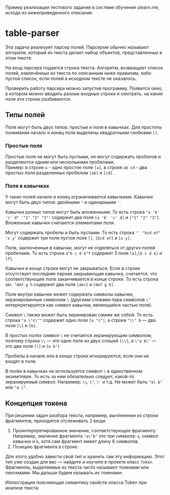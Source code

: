 
Пример реализации тестового задания в системе обучения ulearn.me, исходя из нижеприведенного описания:
# table-parser
<p>Эта задача  реализует парсер полей.
Парсером обычно называют алгоритм, который из текста делает набор объектов, представленных в этом тексте.</p>
<p>На вход парсера подается строка текста. Алгоритм, возвращает список полей, извлечённых из текста по описанным ниже правилам, либо пустой список, если полей в исходном тексте не оказалось.</p>
<p>Проверить работу парсера можно запустив программу. Появится окно, в котором можно вводить разные входные строки и смотреть, на какие
поля эти строки разбиваются.</p>
<h2>Типы полей</h2>
<p>Поля могут быть двух типов: простые и поля в кавычках. Для простоты понимания начало и конец поля выделены квадратными скобками <code>[]</code>.</p>
<h3>Простые поля</h3>
<p>Простые поля не могут быть пустыми, не могут содержать пробелов и разделяются одним или несколькими пробелами.<br>
Пример: в строке <code>a</code> -  одно простое поле <code>[a]</code>, в строке <code>ab cd</code> - два простых поля разделенных пробелом <code>[ab]</code> и <code>[cd]</code>.</p>
<h3>Поля в кавычках</h3>
<p>У таких полей начало и конец ограничивается кавычками. Кавычки могут быть двух типов: двойными <code>"</code> и одинарными <code>'</code>.</p>
<p>Кавычки разных типов могут быть вложенными. То есть строка <code>"a 'b' 'c' d" '"1" "2" "3"'</code> содержит два поля <code>[a 'b' 'c' d]</code> и <code>["1" "2" "3"]</code>.
Вложенные кавычки считаются элементами поля.</p>
<p>Могут содержать пробелы и быть пустыми. То есть строка <code>'' "bcd ef" 'x y'</code> содержит три поля пустое поле <code>[]</code>, <code>[bcd ef]</code> и
<code>[x y]</code>.</p>
<p>Поля, заключенные в кавычки, могут не отделяться от других полей пробелами. То есть строка <code>a"b c d e"f</code> содержит 3 поля <code>[a]</code>,<code>[b c d e]</code> и
<code>[f]</code>.</p>
<p>Кавычки в конце строки могут не закрываться. Если в строке отсутствует последняя парная закрывающая кавычка, считается, что соответствующее поле
заканчивается в конце строки. То есть строка <code>abc "def g h</code> содержит два поля <code>[abc]</code> и <code>[def g h]</code>.</p>
<p>Поле внутри кавычек может содержать символы кавычек, экранированные символом <code>\</code> (другими словами пара символов <code>\"</code> интерпретируется как
символ кавычки, являющийся частью поля).</p>
<p>Символ <code>\</code> также может быть экранирован самим же собой.
То есть строка <code>"a \"c\""</code> содержит одно поле <code>[a "c"]</code>, а строка <code>"\\" b</code> — два поля <code>[\]</code> и <code>[b]</code>.</p>
<p>В простых полях символ <code>\</code> не считается экранирующим символом, поэтому строка <code>\\</code> — это одно поле из двух слэшей <code>[\\]</code>, а <code>\"a b\"</code> — это два
поля <code>[\]</code> и <code>[a b"]</code></p>
<p>Пробелы в начале или в конце строки игнорируются, если они не входят в поле.</p>
<p>В полях в кавычках не используется символ <code>\</code> в единственном экземпляре. То есть за ним обязательно следует, какой-то
экранируемый символ. Например: <code>\\</code>, <code>\"</code>, <code>\'</code> и т.д. Не может быть <code>"a\ b"</code> или  <code>"a \"</code>.</p>
<h2>Концепция токена</h2>
<p>При решении задач разбора текста, например, вычленении из строки фрагментов, приходится отслеживать 2 вещи:</p>
<ol>
<li>Проинтерпретированное значение, соответствующее фрагменту. Например, значение фрагмента <code>"a\"b"</code> это три символа: <code>a</code>, символ кавычки и <code>b</code>,
хотя сам фрагмент имеет длину 6 символов.</li>
<li>Позицию фрагмента в строке.</li>
</ol>
<p>Для этого удобно завести свой тип и хранить там эту информацию.
Этот тип уже создан для вас — найдите и изучите в проекте класс <code>Token</code>.
Фрагменты, выделяемые из текста часто называют токенами или лексемами. Мы дальше будем называть их токенами.</p>
<p>Иллюстрация поясняющая семантику свойств класса Token при анализе текста:</p></div>
<img class="image-gallery-image" src="https://api.ulearn.me/courses/BasicProgramming/files/L070_AutomaticTesting/Token.png" alt="" srcset="" height="" width="" sizes="" title="">
